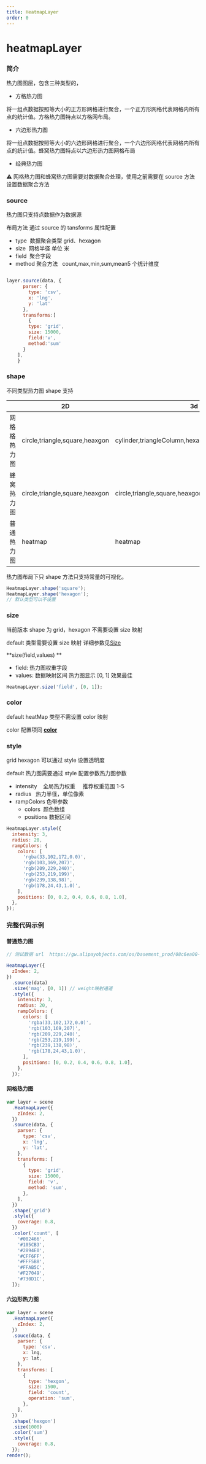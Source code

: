 ```yaml
---
title: HeatmapLayer
order: 0
---
```


# heatmapLayer

### 简介

热力图图层，包含三种类型的，

- 方格热力图

将一组点数据按照等大小的正方形网格进行聚合，一个正方形网格代表网格内所有点的统计值。方格热力图特点以方格网布局。

- 六边形热力图

将一组点数据按照等大小的六边形网格进行聚合，一个六边形网格代表网格内所有点的统计值。蜂窝热力图特点以六边形热力图网格布局

- 经典热力图

⚠️ 网格热力图和蜂窝热力图需要对数据聚合处理，使用之前需要在 source 方法设置数据聚合方法

### source

热力图只支持点数据作为数据源

布局方法 通过 source 的 tansforms 属性配置

- type  数据聚合类型 grid、hexagon
- size  网格半径 单位 米
- field  聚合字段
- method 聚合方法   count,max,min,sum,mean5 个统计维度

```javascript

layer.source(data, {
      parser: {
        type: 'csv',
        x: 'lng',
        y: 'lat'
      },
      transforms:[
        {
        type: 'grid',
        size: 15000,
        field:'v',
        method:'sum'
      }
    ],
    }
```

### shape

不同类型热力图 shape 支持

|              | 2D                             | 3d                                                |
| ------------ | ------------------------------ | ------------------------------------------------- |
| 网格格热力图 | circle,triangle,square,heaxgon | cylinder,triangleColumn,hexagonColum,squareColumn |
| 蜂窝热力图   | circle,triangle,square,heaxgon | circle,triangle,square,heaxgon                    |
| 普通热力图   | heatmap                        | heatmap                                           |

热力图布局下只 shape 方法只支持常量的可视化。

```javascript
HeatmapLayer.shape('square');
HeatmapLayer.shape('hexagon');
// 默认类型可以不设置
```

### size

当前版本 shape 为 grid，hexagon 不需要设置 size 映射

default 类型需要设置 size 映射 详细参数见[Size](https://www.yuque.com/antv/l7/layer#size)

**size(field,values) **

- field: 热力图权重字段
- values: 数据映射区间 热力图显示 [0, 1] 效果最佳

```javascript
HeatmapLayer.size('field', [0, 1]);
```

### color

default heatMap 类型不需设置 color 映射

color 配置项同 [**color**](https://www.yuque.com/antv/l7/layer#color)

### style

grid hexagon 可以通过 style 设置透明度

default 热力图需要通过 style 配置参数热力图参数

- intensity    全局热力权重     推荐权重范围 1-5
- radius   热力半径，单位像素
- rampColors 色带参数
  - colors  颜色数组
  - positions 数据区间

```javascript
HeatmapLayer.style({
  intensity: 3,
  radius: 20,
  rampColors: {
    colors: [
      'rgba(33,102,172,0.0)',
      'rgb(103,169,207)',
      'rgb(209,229,240)',
      'rgb(253,219,199)',
      'rgb(239,138,98)',
      'rgb(178,24,43,1.0)',
    ],
    positions: [0, 0.2, 0.4, 0.6, 0.8, 1.0],
  },
});
```

### 完整代码示例

#### 普通热力图

```javascript
// 测试数据 url  https://gw.alipayobjects.com/os/basement_prod/08c6ea00-dc5f-4bb0-b0b5-52bde5edf0a3.json

HeatmapLayer({
  zIndex: 2,
})
  .source(data)
  .size('mag', [0, 1]) // weight映射通道
  .style({
    intensity: 3,
    radius: 20,
    rampColors: {
      colors: [
        'rgba(33,102,172,0.0)',
        'rgb(103,169,207)',
        'rgb(209,229,240)',
        'rgb(253,219,199)',
        'rgb(239,138,98)',
        'rgb(178,24,43,1.0)',
      ],
      positions: [0, 0.2, 0.4, 0.6, 0.8, 1.0],
    },
  });
```

#### 网格热力图

```javascript
var layer = scene
  .HeatmapLayer({
    zIndex: 2,
  })
  .source(data, {
    parser: {
      type: 'csv',
      x: 'lng',
      y: 'lat',
    },
    transforms: [
      {
        type: 'grid',
        size: 15000,
        field: 'v',
        method: 'sum',
      },
    ],
  })
  .shape('grid')
  .style({
    coverage: 0.8,
  })
  .color('count', [
    '#002466',
    '#105CB3',
    '#2894E0',
    '#CFF6FF',
    '#FFF5B8',
    '#FFAB5C',
    '#F27049',
    '#730D1C',
  ]);
```

#### 六边形热力图

```javascript
var layer = scene
  .HeatmapLayer({
    zIndex: 2,
  })
  .souce(data, {
    parser: {
      type: 'csv',
      x: lng,
      y: lat,
    },
    transforms: [
      {
        type: 'hexgon',
        size: 1500,
        field: 'count',
        operation: 'sum',
      },
    ],
  })
  .shape('hexgon')
  .size(1000)
  .color('sum')
  .style({
    coverage: 0.8,
  });
render();
```
